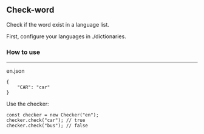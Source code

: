 ## Check-word
Check if the word exist in a language list.

First, configure your languages in ./dictionaries.

### How to use
---
en.json

    {
	    "CAR": "car"
    }

Use the checker:

    const checker = new Checker("en");
    checker.check("car"); // true
    checker.check("bus"); // false

